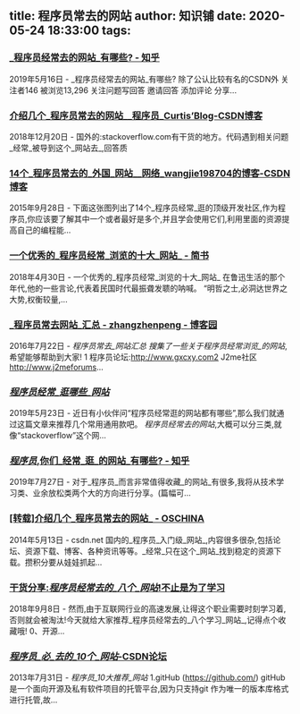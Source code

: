 
title: 程序员常去的网站
author: 知识铺
date: 2020-05-24 18:33:00
tags:
---
  
### [_程序员经常去的网站_有哪些? - 知乎](https://zshipu.com/t?url=https://www.zhihu.com/question/21704716?sort=created)

 2019年5月16日 - _程序员经常去的网站_有哪些? 除了公认比较有名的CSDN外 关注者146 被浏览13,296 关注问题​写回答 ​邀请回答 ​添加评论 ​分享...

### [介绍几个_程序员常去的网站__程序员_Curtis’Blog-CSDN博客](https://zshipu.com/t?url=https://blog.csdn.net/OpenStack_/article/details/85133117)

 2018年12月20日 - 国外的:stackoverflow.com有干货的地方。代码遇到相关问题_经常_被导到这个_网站去_,回答质

### [14个_程序员常去的_外国_网站__网络_wangjie198704的博客-CSDN博客](https://zshipu.com/t?url=https://blog.csdn.net/wangjie198704/article/details/48792139)

 2015年9月28日 - 下面这张图列出了14个_程序员经常_逛的顶级开发社区,作为程序员,你应该要了解其中一个或者最好是多个,并且学会使用它们,利用里面的资源提高自己的编程能...

### [一个优秀的_程序员经常_浏览的十大_网站_ - 简书](https://zshipu.com/t?url=https://www.jianshu.com/p/028bfb9766be)

 2018年4月30日 - 一个优秀的_程序员经常_浏览的十大_网站_ 在鲁迅生活的那个年代,他的一些言论,代表着民国时代最振聋发聩的呐喊。 “明哲之士,必洞达世界之大势,权衡较量,...

### [_程序员常去网站_汇总 - zhangzhenpeng - 博客园](https://zshipu.com/t?url=https://www.cnblogs.com/zhangpengnike/p/5694018.html)

 2016年7月22日 - _程序员常去_网站汇总 搜集了一些关于程序员经常浏览_的网站_,希望能够帮助到大家! 1 程序员论坛:http://www.gxcxy.com2 J2me社区 http://www.j2meforums...

### [_程序员经常_逛哪些_网站_](https://zshipu.com/t?url=https://baijiahao.baidu.com/s?id=1634220683883628784&wfr=spider&for=pc)

 2019年5月23日 - 近日有小伙伴问“程序员经常逛的网站都有哪些”,那么我们就通过这篇文章来推荐几个常用通用款吧。 _程序员经常去的网站_,大概可以分三类,就像“stackoverflow”这个网...

### [_程序员_,你们_经常_逛_的网站_有哪些? - 知乎](https://zshipu.com/t?url=https://www.zhihu.com/question/20147080)

 2019年7月27日 - 对于_程序员_而言非常值得收藏_的网站_有很多,我将从技术学习类、业余放松类两个大的方向进行分享。(篇幅可…

### [[转载]介绍几个_程序员常去的网站_ - OSCHINA](https://zshipu.com/t?url=https://www.oschina.net/question/1771771_154936)

 2014年5月13日 - csdn.net 国内的_程序员_入门级_网站_,内容很多很杂,包括论坛、资源下载、博客、各种资讯等等。_经常_只在这个_网站_找到稳定的资源下载。攒积分要从娃娃抓起...

### [干货分享:_程序员经常去的_八个_网站_!不止是为了学习](https://zshipu.com/t?url=http://www.360doc.com/content/18/0908/09/3684634_784836769.shtml)

 2018年9月8日 - 然而,由于互联网行业的高速发展,让得这个职业需要时刻学习着,否则就会被淘汰!今天就给大家推荐_程序员经常去的_八个学习_网站_,记得点个收藏哦! 0、开源...

### [_程序员_必_去的_10个_网站_-CSDN论坛](https://zshipu.com/t?url=https://bbs.csdn.net/topics/390534392)

 2013年7月31日 - _程序员_10大推荐_网站_ 1.gitHub (https://github.com/) gitHub是一个面向开源及私有软件项目的托管平台,因为只支持git 作为唯一的版本库格式进行托管,故...
